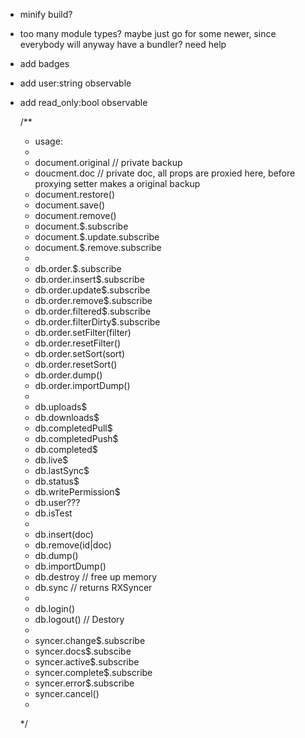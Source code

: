 - minify build?
- too many module types? maybe just go for some newer, since everybody will anyway have a bundler? need help
- add badges
- add user:string observable
- add read_only:bool observable

  /**
   * usage:
   *
   * document.original // private backup
   * doucment.doc // private doc, all props are proxied here, before proxying setter makes a original backup
   * document.restore()
   * document.save()
   * document.remove()
   * document.$.subscribe
   * document.$.update.subscribe
   * document.$.remove.subscribe
   *
   * db.order.$.subscribe
   * db.order.insert$.subscribe
   * db.order.update$.subscribe
   * db.order.remove$.subscribe
   * db.order.filtered$.subscribe
   * db.order.filterDirty$.subscribe
   * db.order.setFilter(filter)
   * db.order.resetFilter()
   * db.order.setSort(sort)
   * db.order.resetSort()
   * db.order.dump()
   * db.order.importDump()
   *
   * db.uploads$
   * db.downloads$
   * db.completedPull$
   * db.completedPush$
   * db.completed$
   * db.live$
   * db.lastSync$
   * db.status$
   * db.writePermission$
   * db.user???
   * db.isTest
   *
   * db.insert(doc)
   * db.remove(id|doc)
   * db.dump()
   * db.importDump()
   * db.destroy // free up memory
   * db.sync // returns RXSyncer
   *
   * db.login()
   * db.logout() // Destory
   *
   * syncer.change$.subscribe
   * syncer.docs$.subscibe
   * syncer.active$.subscribe
   * syncer.complete$.subscribe
   * syncer.error$.subscribe
   * syncer.cancel()
   *
   */